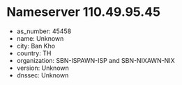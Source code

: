 # Nameserver 110.49.95.45

* as_number: 45458
* name: Unknown
* city: Ban Kho
* country: TH
* organization: SBN-ISPAWN-ISP and SBN-NIXAWN-NIX
* version: Unknown
* dnssec: Unknown
